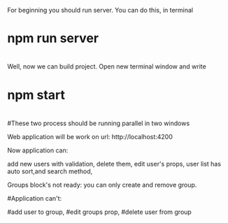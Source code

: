 
For beginning you should run server. You can do this, in terminal 
#
#    npm run server
#
Well, now we can build project. Open new terminal window and write
#
#   npm start 
#
#These two process should be running parallel in two windows

Web application will be work on url: http://localhost:4200

Now application can: 

add new users with validation,
delete them,
edit user's props,
user list has auto sort,and search method,

Groups block's not ready: 
you can only create and remove group.

#Application can't:

#add user to group,
#edit groups prop,
#delete user from group
